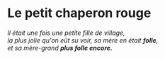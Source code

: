 # Le petit chaperon rouge

*Il était une fois une petite fille de village,   
la plus jolie qu'on eût su voir, sa mère en était **folle**,    
et sa mère-grand **plus folle encore.***  
